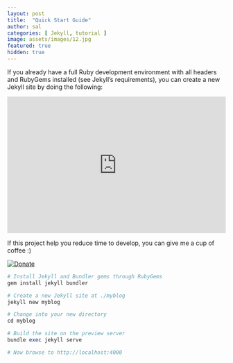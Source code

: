 ```yaml
---
layout: post
title:  "Quick Start Guide"
author: sal
categories: [ Jekyll, tutorial ]
image: assets/images/12.jpg
featured: true
hidden: true
---
```


If you already have a full Ruby development environment with all headers and RubyGems installed (see Jekyll’s requirements), you can create a new Jekyll site by doing the following:


<p><iframe style="width:100%;" height="315" src="https://www.youtube.com/embed/W9dP6tEfiNY?rel=0&amp;showinfo=0" frameborder="0" allowfullscreen></iframe></p>

If this project help you reduce time to develop, you can give me a cup of coffee :)


[![Donate](https://img.shields.io/badge/Donate-PayPal-green.svg)](https://www.paypal.com/cgi-bin/webscr?cmd=_s-xclick&hosted_button_id=G3QZV8P7KHXHE)


```ruby
# Install Jekyll and Bundler gems through RubyGems
gem install jekyll bundler

# Create a new Jekyll site at ./myblog
jekyll new myblog

# Change into your new directory
cd myblog

# Build the site on the preview server
bundle exec jekyll serve

# Now browse to http://localhost:4000
```